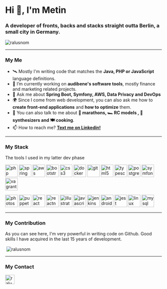 <h1>Hi 👋, I'm Metin</h1>
<h3>A developer of fronts, backs and stacks straight outta Berlin, a small city in Germany.</h3>

<p><img src="https://komarev.com/ghpvc/?username=ralusnom" alt="ralusnom" /></p>

<p></p>
<hr>
<h3>My Me</h3>

- 🛰 Mostly I'm writing code that matches the **Java, PHP or JavaScript** language definitions.
- 🔭 I’m currently working on **audibene's software tools**, mostly finance and marketing related projects.
- 💬 Ask me about **Spring Boot, Symfony, AWS, Data Privacy and DevOps**
- 🌍 Since I come from web development, you can also ask me how to **create front-end applications** and **how to optimize** them.
- 🏃‍ You can also talk to me about **🏃‍ marathons, 🏎 RC models , 🎹 synthesizers and 🍽 cooking**.
- 📫 How to reach me? <a href="https://linkedin.com/in/ralusnom" target="blank">**Text me on Linkedin!**</a>

<p></p>
<hr>
<h3>My Stack</h3>
<p>The tools I used in my latter dev phase</p>

 <p>
  <img src="https://devicons.github.io/devicon/devicon.git/icons/php/php-original.svg" alt="php" width="40" height="40"/>
  <img src="https://www.vectorlogo.zone/logos/springio/springio-icon.svg" alt="spring" width="40" height="40"/> 
  <img src="https://devicons.github.io/devicon/devicon.git/icons/amazonwebservices/amazonwebservices-original-wordmark.svg" alt="aws" width="40" height="40"/> 
  <img src="https://devicons.github.io/devicon/devicon.git/icons/bootstrap/bootstrap-plain.svg" alt="bootstrap" width="40" height="40"/> 
  <img src="https://devicons.github.io/devicon/devicon.git/icons/css3/css3-original-wordmark.svg" alt="css3" width="40" height="40"/>
  <img src="https://devicons.github.io/devicon/devicon.git/icons/docker/docker-original-wordmark.svg" alt="docker" width="40" height="40"/> 
  <img src="https://www.vectorlogo.zone/logos/git-scm/git-scm-icon.svg" alt="git" width="40" height="40"/> 
  <img src="https://devicons.github.io/devicon/devicon.git/icons/html5/html5-original-wordmark.svg" alt="html5" width="40" height="40"/> 
  <img src="https://devicons.github.io/devicon/devicon.git/icons/typescript/typescript-original.svg" alt="typescript" width="40" height="40"/> 
  <img src="https://devicons.github.io/devicon/devicon.git/icons/postgresql/postgresql-original-wordmark.svg" alt="postgresql" width="40" height="40"/>
  <img src="https://symfony.com/logos/symfony_black_03.svg" alt="symfony" width="40" height="40"/> 
  <img src="https://www.vectorlogo.zone/logos/vagrantup/vagrantup-icon.svg" alt="vagrant" width="40" height="40"/>
</p>

<p align="left">
  <img src="https://devicons.github.io/devicon/devicon.git/icons/photoshop/photoshop-plain.svg" alt="photoshop" width="40" height="40"/> 
  <img src="https://www.vectorlogo.zone/logos/pptrdev/pptrdev-official.svg" alt="puppeteer" width="40" height="40"/>
  <img src="https://devicons.github.io/devicon/devicon.git/icons/react/react-original-wordmark.svg" alt="react" width="40" height="40"/> 
  <img src="https://reactnative.dev/img/header_logo.svg" alt="reactnative" width="40" height="40"/> 
  <img src="https://www.vectorlogo.zone/logos/adobe_illustrator/adobe_illustrator-icon.svg" alt="illustrator" width="40" height="40"/> 
  <img src="https://devicons.github.io/devicon/devicon.git/icons/javascript/javascript-original.svg" alt="javascript" width="40" height="40"/> 
  <img src="https://www.vectorlogo.zone/logos/jenkins/jenkins-icon.svg" alt="jenkins" width="40" height="40"/> 
  <img src="https://devicons.github.io/devicon/devicon.git/icons/android/android-original-wordmark.svg" alt="android" width="40" height="40"/> 
  <img src="https://www.vectorlogo.zone/logos/jestjsio/jestjsio-icon.svg" alt="jest" width="40" height="40"/> 
  <img src="https://devicons.github.io/devicon/devicon.git/icons/linux/linux-original.svg" alt="linux" width="40" height="40"/> 
  <img src="https://devicons.github.io/devicon/devicon.git/icons/mysql/mysql-original-wordmark.svg" alt="mysql" width="40" height="40"/>
</p>
<p></p>
<hr>

<h3>My Contribution</h3>
<p>As you can see here, I'm very powerful in writing code on Github. Good skills I have acquired in the last 15 years of development.</p>
<p>&nbsp;<img align="center" src="https://github-readme-stats.vercel.app/api?username=ralusnom&show_icons=true" alt="ralusnom" /></p>
</div>

<p></p>
<hr>
<h3>My Contact</h3>
<a href="https://linkedin.com/in/ralusnom" target="blank"><img align="center" src="https://cdn.jsdelivr.net/npm/simple-icons@3.0.1/icons/linkedin.svg" alt="ralusnom" height="30" width="30" /></a>
